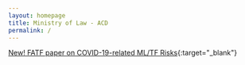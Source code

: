 ```yaml
---
layout: homepage
title: Ministry of Law - ACD
permalink: /
---
```

<!-- Type your notification here - the notification bar will not appear if this is empty. For other changes, refer to _data/homepage.yml to edit the homepage -->
[New! FATF paper on COVID-19-related ML/TF Risks](/aml-cft-resources/){:target="_blank"}
